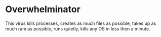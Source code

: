 # Overwhelminator
This virus kills processes, creates as much files as possible, takes up as much ram as possible, runs quietly, kills any OS in less then a minute.
